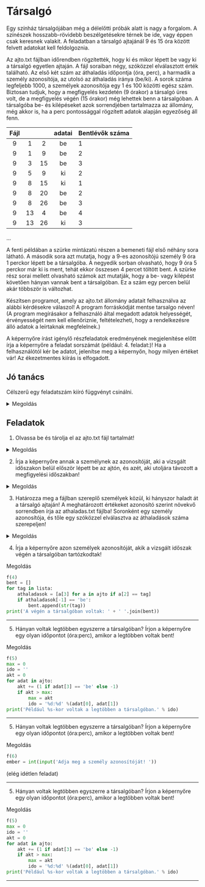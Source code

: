 # Társalgó

Egy színház társalgójában még a délelőtti próbák alatt is nagy a forgalom. A színészek hosszabb-rövidebb beszélgetésekre térnek be ide, vagy éppen csak keresnek valakit. A feladatban a társalgó ajtajánál 9 és 15 óra között felvett adatokat kell feldolgoznia.

Az ajto.txt fájlban időrendben rögzítették, hogy ki és mikor lépett be vagy ki a társalgó egyetlen ajtaján. A fájl soraiban négy, szóközzel elválasztott érték található. Az első két szám az áthaladás időpontja (óra, perc), a harmadik a személy azonosítója, az utolsó az áthaladás iránya (be/ki). A sorok száma legfeljebb 1000, a személyek azonosítója egy 1 és 100 közötti egész szám. Biztosan tudjuk, hogy a megfigyelés kezdetén (9 órakor) a társalgó üres volt, de a megfigyelés végén (15 órakor) még lehettek benn a társalgóban. A társalgóba be- és kilépéseket azok sorrendjében tartalmazza az állomány, még akkor is, ha a perc pontossággal rögzített adatok alapján egyezőség áll fenn. 


|  Fájl	|  	|  	| adatai 	| Bentlévők száma 	|
|:-:	|:--:	|:--:	|:--:	|---	|
| 9 	| 1 	| 2 	| be 	| 1 	|
| 9 	| 1 	| 9 	| be 	| 2 	|
| 9 	| 3 	| 15 	| be 	| 3 	|
| 9 	| 5 	| 9 	| ki 	| 2 	|
| 9 	| 8 	| 15 	| ki 	| 1 	|
| 9 	| 8 	| 20 	| be 	| 2 	|
| 9 	| 8 	| 26 	| be 	| 3 	|
| 9 	| 13 	| 4 	| be 	| 4 	|
| 9 	| 13 	| 26 	| ki 	| 3 	|
...

A fenti példában a szürke mintázatú részen a bemeneti fájl első néhány sora látható. A második sora azt mutatja, hogy a 9-es azonosítójú személy 9 óra 1 perckor lépett be a társalgóba. A negyedik sorban olvasható, hogy 9 óra 5 perckor már ki is ment, tehát ekkor összesen 4 percet töltött bent. A szürke rész sorai mellett olvasható számok azt mutatják, hogy a be- vagy kilépést követően hányan vannak bent a társalgóban. Ez a szám egy percen belül akár többször is változhat. 

Készítsen programot, amely az ajto.txt állomány adatait felhasználva az alábbi kérdésekre válaszol! A program forráskódját mentse tarsalgo néven! (A program megírásakor a felhasználó által megadott adatok helyességét, érvényességét nem kell ellenőriznie, feltételezheti, hogy a rendelkezésre álló adatok a leírtaknak megfelelnek.) 

A képernyőre írást igénylő részfeladatok eredményének megjelenítése előtt írja a képernyőre a feladat sorszámát (például: 4. feladat:)! Ha a felhasználótól kér be adatot, jelenítse meg a képernyőn, hogy milyen értéket vár! Az ékezetmentes kiírás is elfogadott. 

## Jó tanács

Célszerű egy feladatszám kiíró függvényt csinálni.

<details> 
<summary>
Megoldás 
</summary>

```python
def feledatszam(i): ## célszerű f-nek hívni az időtakarékosság jegyében
    print('{0}. feladat:',i)
```
<hr/>
</details>

## Feladatok

1. Olvassa be és tárolja el az ajto.txt fájl tartalmát!

<details> 
<summary>
Megoldás 
</summary>

`Egyszerűbb megoldás`
```python
inp = open('ajto.txt')
ajto = []
for line in inp.readlines():
    line = line.replace('\n', '')
    sor = line.split(' ')
    ajto.append([int(sor[0]), int(sor[1]), int(sor[2]), sor[3]])
print('%d sor beolvasva.' % len(ajto))
```

`Nehezebb, trükösebb megoldás`
```python
ajto = [line.replace('\n', '').split(' ') for line in open('ajto.txt').readlines()]
print('%d sor beolvasva.' % len(ajto))
```
<hr/>
</details>

2. Írja a képernyőre annak a személynek az azonosítóját, aki a vizsgált időszakon belül először lépett be az ajtón, és azét, aki utoljára távozott a megfigyelési időszakban!

<details> 
<summary>
Megoldás 
</summary>

```python
f(2)
print('Az első belépő: %d' % ajto[0][2])
i = len(ajto) - 1
while i >= 0 and ajto[i][3] != 'ki':
    i -= 1
if i >= 0:
    print('Az utolsó kilépő: %d' % ajto[i][2])
```

<hr/>
</details>

3. Határozza meg a fájlban szereplő személyek közül, ki hányszor haladt át a társalgó ajtaján! A meghatározott értékeket azonosító szerint növekvő sorrendben írja az athaladas.txt fájlba! Soronként egy személy azonosítója, és tőle egy szóközzel elválasztva az áthaladások száma szerepeljen! 

<details> 
<summary>
Megoldás 
</summary>


```python
azonositok = set()
for adat in ajto:
    azonositok.add(adat[2])
lista = sorted(list(azonositok))
athaladasok = [a[2] for a in ajto]
with open('athaladas.txt', 'w') as ath:
    for tag in lista:
        ath.write('%d %d\n' % (tag, athaladasok.count(tag)))
```

<hr/>
</details>

4. Írja a képernyőre azon személyek azonosítóját, akik a vizsgált időszak végén a társalgóban tartózkodtak! 

<summary>
Megoldás 
</summary>


```python
f(4)
bent = []
for tag in lista:
    athaladasok = [a[3] for a in ajto if a[2] == tag]
    if athaladasok[-1] == 'be':
        bent.append(str(tag))
print('A végén a társalgóban voltak: ' + ' '.join(bent))
```

<hr/>
</details>

5. Hányan voltak legtöbben egyszerre a társalgóban? Írjon a képernyőre egy olyan időpontot (óra:perc), amikor a legtöbben voltak bent! 

<summary>
Megoldás 
</summary>


```python
f(5)
max = 0
ido = ''
akt = 0
for adat in ajto:
    akt += (1 if adat[3] == 'be' else -1)
    if akt > max:
        max = akt
        ido = '%d:%d' %(adat[0], adat[1])
print('Például %s-kor voltak a legtöbben a társalgóban.' % ido)
```

<hr/>
</details>

5. Hányan voltak legtöbben egyszerre a társalgóban? Írjon a képernyőre egy olyan időpontot (óra:perc), amikor a legtöbben voltak bent! 

<summary>
Megoldás 
</summary>


```python
f(6)
ember = int(input('Adja meg a személy azonosítóját! '))
```
(elég idétlen feladat)

<hr/>
</details>

5. Hányan voltak legtöbben egyszerre a társalgóban? Írjon a képernyőre egy olyan időpontot (óra:perc), amikor a legtöbben voltak bent! 

<summary>
Megoldás 
</summary>


```python
f(5)
max = 0
ido = ''
akt = 0
for adat in ajto:
    akt += (1 if adat[3] == 'be' else -1)
    if akt > max:
        max = akt
        ido = '%d:%d' %(adat[0], adat[1])
print('Például %s-kor voltak a legtöbben a társalgóban.' % ido)
```

<hr/>
</details>